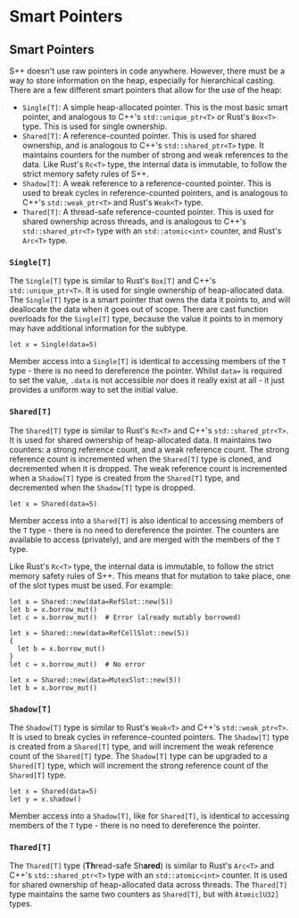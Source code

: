 # Smart Pointers

<primary-label ref="header-label"/>

<secondary-label ref="doc-wip"/>

## Smart Pointers

S++ doesn't use raw pointers in code anywhere. However, there must be a way to store information on the heap, especially
for hierarchical casting. There are a few different smart pointers that allow for the use of the heap:

- `Single[T]`: A simple heap-allocated pointer. This is the most basic smart pointer, and analogous to C++'s
  `std::unique_ptr<T>` or Rust's `Box<T>` type. This is used for single ownership.
- `Shared[T]`: A reference-counted pointer. This is used for shared ownership, and is analogous to C++'s
  `std::shared_ptr<T>` type. It maintains counters for the number of strong and weak references to the data. Like Rust's
  `Rc<T>` type, the internal data is immutable, to follow the strict memory safety rules of S++.
- `Shadow[T]`: A weak reference to a reference-counted pointer. This is used to break cycles in reference-counted
  pointers, and is analogous to C++'s `std::weak_ptr<T>` and Rust's `Weak<T>` type.
- `Thared[T]`: A thread-safe reference-counted pointer. This is used for shared ownership across threads, and is
  analogous to C++'s `std::shared_ptr<T>` type with an `std::atomic<int>` counter, and Rust's `Arc<T>` type.

### `Single[T]`

The `Single[T]` type is similar to Rust's `Box[T]` and C++'s `std::unique_ptr<T>`. It is used for single ownership of
heap-allocated data. The `Single[T]` type is a smart pointer that owns the data it points to, and will deallocate the
data when it goes out of scope. There are cast function overloads for the `Single[T]` type, because the value it points
to in memory may have additional information for the subtype.

```
let x = Single(data=5)
```

Member access into a `Single[T]` is identical to accessing members of the `T` type - there is no need to dereference the
pointer. Whilst `data=` is required to set the value, `.data` is not accessible nor does it really exist at all - it
just provides a uniform way to set the initial value.

### `Shared[T]`

The `Shared[T]` type is similar to Rust's `Rc<T>` and C++'s `std::shared_ptr<T>`. It is used for shared ownership of
heap-allocated data. It maintains two counters: a strong reference count, and a weak reference count. The strong
reference count is incremented when the `Shared[T]` type is cloned, and decremented when it is dropped. The weak
reference count is incremented when a `Shadow[T]` type is created from the `Shared[T]` type, and decremented when the
`Shadow[T]` type is dropped.

```
let x = Shared(data=5)
```

Member access into a `Shared[T]` is also identical to accessing members of the `T` type - there is no need to
dereference the pointer. The counters are available to access (privately), and are merged with the members of the `T`
type.

Like Rust's `Rc<T>` type, the internal data is immutable, to follow the strict memory safety rules of S++. This means
that for mutation to take place, one of the slot types must be used. For example:

```
let x = Shared::new(data=RefSlot::new(5))
let b = x.borrow_mut()
let c = x.borrow_mut()  # Error (already mutably borrowed)
```

```
let x = Shared::new(data=RefCellSlot::new(5))
{
  let b = x.borrow_mut()
}
let c = x.borrow_mut()  # No error
```

```
let x = Shared::new(data=MutexSlot::new(5))
let b = x.borrow_mut()
```

### `Shadow[T]`

The `Shadow[T]` type is similar to Rust's `Weak<T>` and C++'s `std::weak_ptr<T>`. It is used to break cycles in
reference-counted pointers. The `Shadow[T]` type is created from a `Shared[T]` type, and will increment the weak
reference count of the `Shared[T]` type. The `Shadow[T]` type can be upgraded to a `Shared[T]` type, which will
increment the strong reference count of the `Shared[T]` type.

```
let x = Shared(data=5)
let y = x.shadow()
```

Member access into a `Shadow[T]`, like for `Shared[T]`, is identical to accessing members of the `T` type - there is no
need to dereference the pointer.

### `Thared[T]`

The `Thared[T]` type (**Th**read-safe Sh**ared**) is similar to Rust's `Arc<T>` and C++'s `std::shared_ptr<T>` type with
an `std::atomic<int>` counter. It is used for shared ownership of heap-allocated data across threads. The `Thared[T]`
type maintains the same two counters as `Shared[T]`, but with `Atomic[U32]` types.
